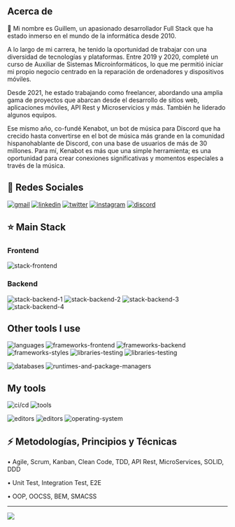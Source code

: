 ## Acerca de

👋 Mi nombre es Guillem, un apasionado desarrollador Full Stack que ha estado inmerso en el mundo de la informática desde 2010.

A lo largo de mi carrera, he tenido la oportunidad de trabajar con una diversidad de tecnologías y plataformas. Entre 2019 y 2020, completé un curso de Auxiliar de Sistemas Microinformáticos, lo que me permitió iniciar mi propio negocio centrado en la reparación de ordenadores y dispositivos móviles.

Desde 2021, he estado trabajando como freelancer, abordando una amplia gama de proyectos que abarcan desde el desarrollo de sitios web, aplicaciones móviles, API Rest y Microservicios y más. También he liderado algunos equipos.

Ese mismo año, co-fundé Kenabot, un bot de música para Discord que ha crecido hasta convertirse en el bot de música más grande en la comunidad hispanohablante de Discord, con una base de usuarios de más de 30 millones. Para mí, Kenabot es más que una simple herramienta; es una oportunidad para crear conexiones significativas y momentos especiales a través de la música.

## 📨 Redes Sociales

[![gmail](https://skillicons.dev/icons?i=gmail)](mailto:tutitoosjob@gmail.com)
[![linkedin](https://skillicons.dev/icons?i=linkedin)](https://www.linkedin.com/in/guillem-trave-font)
[![twitter](https://skillicons.dev/icons?i=twitter)](https://twitter.com/intent/follow?screen_name=tutitoos)
[![instagram](https://skillicons.dev/icons?i=instagram)](https://www.instagram.com/tutitoos_00)
[![discord](https://skillicons.dev/icons?i=discord)](https://discord.com/users/397453373479190538)

## ⭐ Main Stack

### Frontend

![stack-frontend](https://skillicons.dev/icons?i=react,nextjs,styledcomponents,sass,redux)

### Backend

![stack-backend-1](https://skillicons.dev/icons?i=ts,express)
![stack-backend-2](https://skillicons.dev/icons?i=cs,dotnet)
![stack-backend-3](https://skillicons.dev/icons?i=go)
![stack-backend-4](https://skillicons.dev/icons?i=postgresql,mongodb)

## Other tools I use

![languages](https://skillicons.dev/icons?i=js)
![frameworks-frontend](https://skillicons.dev/icons?i=svelte)
![frameworks-backend](https://skillicons.dev/icons?i=nestjs)
![frameworks-styles](https://skillicons.dev/icons?i=css,tailwindcss)
![libraries-testing](https://go-skill-icons.vercel.app/api/icons?i=testinglibrary&titles=true)
![libraries-testing](https://skillicons.dev/icons?i=jest,cypress)

![databases](https://skillicons.dev/icons?i=supabase,firebase,redis)
![runtimes-and-package-managers](https://skillicons.dev/icons?i=nodejs,npm,pnpm,yarn)

## My tools

![ci/cd](https://skillicons.dev/icons?i=git,github,githubactions,docker)
![tools](https://skillicons.dev/icons?i=postman,notion,figma,cloudflare)

![editors](https://skillicons.dev/icons?i=vscode,visualstudio,webstorm,rider,idea)
![editors](https://go-skill-icons.vercel.app/api/icons?i=goland&titles=true)
![operating-system](https://skillicons.dev/icons?i=windows,mint)

## ⚡ Metodologías, Principios y Técnicas

• Agile, Scrum, Kanban, Clean Code, TDD, API Rest, MicroServices, SOLID, DDD

• Unit Test, Integration Test, E2E

• OOP, OOCSS, BEM, SMACSS

---

![](https://github-readme-stats.vercel.app/api/wakatime?username=tutitoos&layout=compact&theme=dark&hide_border=true&hide_progress=true&bg_color=1a1c1f&border_radius=10&custom_title=Most%20Used%20Languages)
